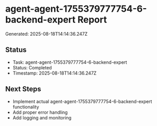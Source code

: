 # agent-agent-1755379777754-6-backend-expert Report

Generated: 2025-08-18T14:14:36.247Z

## Status
- Task: agent-agent-1755379777754-6-backend-expert
- Status: Completed
- Timestamp: 2025-08-18T14:14:36.247Z

## Next Steps
- Implement actual agent-agent-1755379777754-6-backend-expert functionality
- Add proper error handling
- Add logging and monitoring
